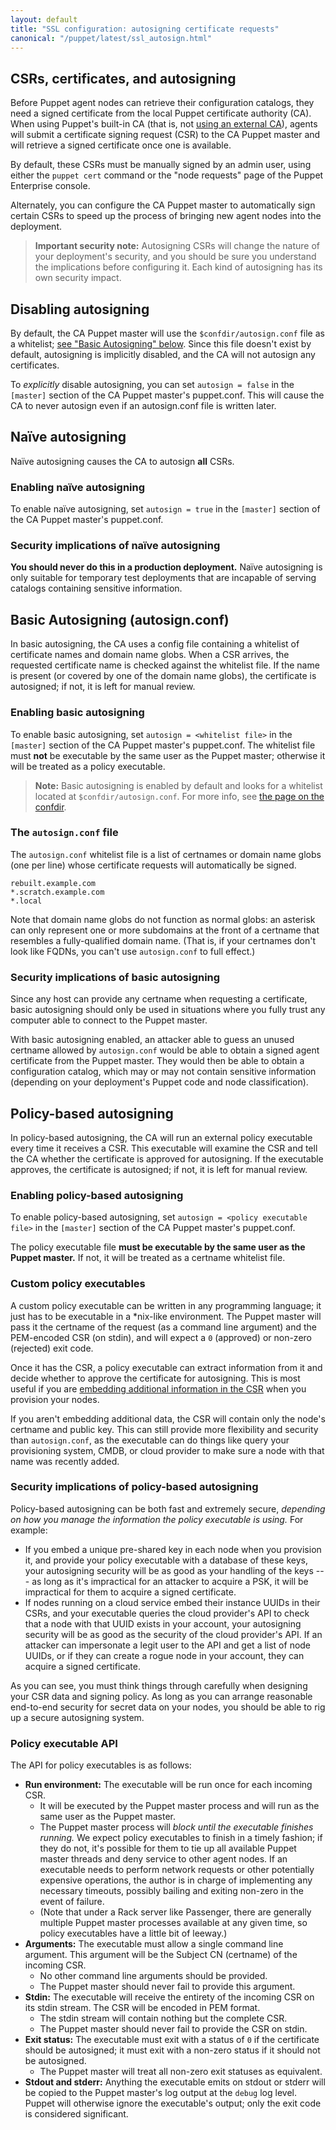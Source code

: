 ```yaml
---
layout: default
title: "SSL configuration: autosigning certificate requests"
canonical: "/puppet/latest/ssl_autosign.html"
---
```


[external_ca]: ./config_ssl_external_ca.html
[csr_attributes]: ./ssl_attributes_extensions.html


CSRs, certificates, and autosigning
-----

Before Puppet agent nodes can retrieve their configuration catalogs, they need a signed certificate from the local Puppet certificate authority (CA). When using Puppet's built-in CA (that is, not [using an external CA][external_ca]), agents will submit a certificate signing request (CSR) to the CA Puppet master and will retrieve a signed certificate once one is available.

By default, these CSRs must be manually signed by an admin user, using either the `puppet cert` command or the "node requests" page of the Puppet Enterprise console.

Alternately, you can configure the CA Puppet master to automatically sign certain CSRs to speed up the process of bringing new agent nodes into the deployment.


> **Important security note:** Autosigning CSRs will change the nature of your deployment's security, and you should be sure you understand the implications before configuring it. Each kind of autosigning has its own security impact.


## Disabling autosigning

By default, the CA Puppet master will use the `$confdir/autosign.conf` file as a whitelist; [see "Basic Autosigning" below][inpage_basic]. Since this file doesn't exist by default, autosigning is implicitly disabled, and the CA will not autosign any certificates.

To _explicitly_ disable autosigning, you can set `autosign = false` in the `[master]` section of the CA Puppet master's puppet.conf. This will cause the CA to never autosign even if an autosign.conf file is written later.

## Naïve autosigning

Naïve autosigning causes the CA to autosign **all** CSRs.

### Enabling naïve autosigning

To enable naïve autosigning, set `autosign = true` in the `[master]` section of the CA Puppet master's puppet.conf.

### Security implications of naïve autosigning

**You should never do this in a production deployment.** Naïve autosigning is only suitable for temporary test deployments that are incapable of serving catalogs containing sensitive information.

Basic Autosigning (autosign.conf)
-----

[inpage_basic]: #basic-autosigning-autosignconf

In basic autosigning, the CA uses a config file containing a whitelist of certificate names and domain name globs. When a CSR arrives, the requested certificate name is checked against the whitelist file. If the name is present (or covered by one of the domain name globs), the certificate is autosigned; if not, it is left for manual review.

### Enabling basic autosigning

To enable basic autosigning, set `autosign = <whitelist file>` in the `[master]` section of the CA Puppet master's puppet.conf. The whitelist file must **not** be executable by the same user as the Puppet master; otherwise it will be treated as a policy executable.

> **Note:** Basic autosigning is enabled by default and looks for a whitelist located at `$confdir/autosign.conf`. For more info, see [the page on the confdir](./dirs_confdir.html).

### The `autosign.conf` file

The `autosign.conf` whitelist file is a list of certnames or domain name globs (one per line) whose certificate requests will automatically be signed.

    rebuilt.example.com
    *.scratch.example.com
    *.local

Note that domain name globs do not function as normal globs: an asterisk can only represent one or more subdomains at the front of a certname that resembles a fully-qualified domain name. (That is, if your certnames don't look like FQDNs, you can't use `autosign.conf` to full effect.)

### Security implications of basic autosigning

Since any host can provide any certname when requesting a certificate, basic autosigning should only be used in situations where you fully trust any computer able to connect to the Puppet master.

With basic autosigning enabled, an attacker able to guess an unused certname allowed by `autosign.conf` would be able to obtain a signed agent certificate from the Puppet master. They would then be able to obtain a configuration catalog, which may or may not contain sensitive information (depending on your deployment's Puppet code and node classification).


## Policy-based autosigning

In policy-based autosigning, the CA will run an external policy executable every time it receives a CSR. This executable will examine the CSR and tell the CA whether the certificate is approved for autosigning. If the executable approves, the certificate is autosigned; if not, it is left for manual review.

### Enabling policy-based autosigning

To enable policy-based autosigning, set `autosign = <policy executable file>` in the `[master]` section of the CA Puppet master's puppet.conf.

The policy executable file **must be executable by the same user as the Puppet master.** If not, it will be treated as a certname whitelist file.

### Custom policy executables

A custom policy executable can be written in any programming language; it just has to be executable in a \*nix-like environment. The Puppet master will pass it the certname of the request (as a command line argument) and the PEM-encoded CSR (on stdin), and will expect a `0` (approved) or non-zero (rejected) exit code.

Once it has the CSR, a policy executable can extract information from it and decide whether to approve the certificate for autosigning. This is most useful if you are [embedding additional information in the CSR][csr_attributes] when you provision your nodes.

If you aren't embedding additional data, the CSR will contain only the node's certname and public key. This can still provide more flexibility and security than `autosign.conf`, as the executable can do things like query your provisioning system, CMDB, or cloud provider to make sure a node with that name was recently added.

### Security implications of policy-based autosigning

Policy-based autosigning can be both fast and extremely secure, _depending on how you manage the information the policy executable is using._ For example:

* If you embed a unique pre-shared key in each node when you provision it, and provide your policy executable with a database of these keys, your autosigning security will be as good as your handling of the keys --- as long as it's impractical for an attacker to acquire a PSK, it will be impractical for them to acquire a signed certificate.
* If nodes running on a cloud service embed their instance UUIDs in their CSRs, and your executable queries the cloud provider's API to check that a node with that UUID exists in your account, your autosigning security will be as good as the security of the cloud provider's API. If an attacker can impersonate a legit user to the API and get a list of node UUIDs, or if they can create a rogue node in your account, they can acquire a signed certificate.

As you can see, you must think things through carefully when designing your CSR data and signing policy. As long as you can arrange reasonable end-to-end security for secret data on your nodes, you should be able to rig up a secure autosigning system.


### Policy executable API

The API for policy executables is as follows:

* **Run environment:** The executable will be run once for each incoming CSR.
    * It will be executed by the Puppet master process and will run as the same user as the Puppet master.
    * The Puppet master process will _block until the executable finishes running._ We expect policy executables to finish in a timely fashion; if they do not, it's possible for them to tie up all available Puppet master threads and deny service to other agent nodes. If an executable needs to perform network requests or other potentially expensive operations, the author is in charge of implementing any necessary timeouts, possibly bailing and exiting non-zero in the event of failure.
    * (Note that under a Rack server like Passenger, there are generally multiple Puppet master processes available at any given time, so policy executables have a little bit of leeway.)
* **Arguments:** The executable must allow a single command line argument. This argument will be the Subject CN (certname) of the incoming CSR.
    * No other command line arguments should be provided.
    * The Puppet master should never fail to provide this argument.
* **Stdin:** The executable will receive the entirety of the incoming CSR on its stdin stream. The CSR will be encoded in PEM format.
    * The stdin stream will contain nothing but the complete CSR.
    * The Puppet master should never fail to provide the CSR on stdin.
* **Exit status:** The executable must exit with a status of `0` if the certificate should be autosigned; it must exit with a non-zero status if it should not be autosigned.
    * The Puppet master will treat all non-zero exit statuses as equivalent.
* **Stdout and stderr:** Anything the executable emits on stdout or stderr will be copied to the Puppet master's log output at the `debug` log level. Puppet will otherwise ignore the executable's output; only the exit code is considered significant.

